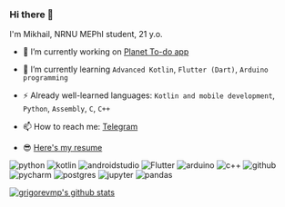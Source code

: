 ### Hi there 👋

I'm Mikhail, NRNU MEPhI student, 21 y.o.

- 🔭 I’m currently working on
[Planet To-do app](https://github.com/grigorevmp/QuickPass-Mobile-Password-manager)


- 🌱 I’m currently learning  `Advanced Kotlin`,  `Flutter (Dart)`, `Arduino programming`
- ⚡ Already well-learned languages: `Kotlin and mobile development`, `Python`, `Assembly`, `C`, `C++`
- 📫 How to reach me: [Telegram](https://t.me/grigorevmp)
- 😎 [Here's my resume](https://docs.google.com/document/d/1mv_vGcYl5osJJkbbgTagEG_kvja1SqY32KoV8397wqg/edit?usp=sharing)

![python](https://img.shields.io/badge/python%20-%2314354C.svg?&style=for-the-badge&logo=python&logoColor=white)
![kotlin](https://img.shields.io/badge/kotlin%20-%23E6522C.svg?&style=for-the-badge&logo=kotlin&logoColor=white)
![androidstudio](https://img.shields.io/badge/Android%20studio%20-%2342B029.svg?&style=for-the-badge&logo=androidstudio&logoColor=white)
![Flutter](https://img.shields.io/badge/Flutter%20-%232671E5.svg?&style=for-the-badge&logo=flutter&logoColor=white)
![arduino](https://img.shields.io/badge/Arduino%20-%237EBC6F.svg?&style=for-the-badge&logo=arduino&logoColor=white)
![c++](https://img.shields.io/badge/c++%20-%2314354C.svg?&style=for-the-badge&logo=cplusplus&logoColor=white)
![github](https://img.shields.io/badge/github%20actions%20-%232671E5.svg?&style=for-the-badge&logo=github%20actions&logoColor=white) 
![pycharm](https://img.shields.io/badge/pycharm-%23000000.svg?&style=for-the-badge&logo=pycharm&logoColor=white)
![postgres](https://img.shields.io/badge/postgres-%23316192.svg?&style=for-the-badge&logo=postgresql&logoColor=white)
![jupyter](https://img.shields.io/badge/Jupyter%20-%23F37626.svg?&style=for-the-badge&logo=Jupyter&logoColor=white) 
![pandas](https://img.shields.io/badge/pandas%20-%23150458.svg?&style=for-the-badge&logo=pandas&logoColor=white)

<a href="https://github.com/grigorevmp">
 <img align="center" src="https://github-readme-stats.vercel.app/api?username=grigorevmp&show_icons=true&theme=dark&line_height=27" alt="grigorevmp's github stats"/>
</a>
